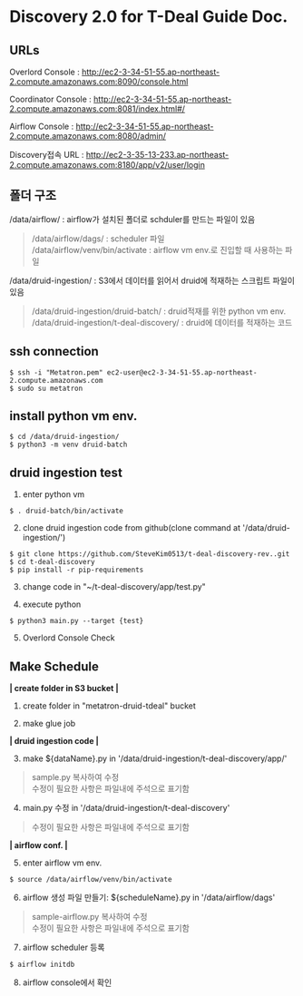 # Discovery 2.0 for T-Deal Guide Doc.
## URLs
Overlord Console : http://ec2-3-34-51-55.ap-northeast-2.compute.amazonaws.com:8090/console.html

Coordinator Console : http://ec2-3-34-51-55.ap-northeast-2.compute.amazonaws.com:8081/index.html#/

Airflow Console : http://ec2-3-34-51-55.ap-northeast-2.compute.amazonaws.com:8080/admin/

Discovery접속 URL : http://ec2-3-35-13-233.ap-northeast-2.compute.amazonaws.com:8180/app/v2/user/login


## 폴더 구조
/data/airflow/ : airflow가 설치된 폴더로 schduler를 만드는 파일이 있음
> /data/airflow/dags/ : scheduler 파일  
> /data/airflow/venv/bin/activate : airflow vm env.로 진입할 때 사용하는 파일

/data/druid-ingestion/ : S3에서 데이터를 읽어서 druid에 적재하는 스크립트 파일이 있음  
> /data/druid-ingestion/druid-batch/ : druid적재를 위한 python vm env.  
> /data/druid-ingestion/t-deal-discovery/ : druid에 데이터를 적재하는 코드


## ssh connection
```
$ ssh -i "Metatron.pem" ec2-user@ec2-3-34-51-55.ap-northeast-2.compute.amazonaws.com
$ sudo su metatron
```

## install python vm env.
```
$ cd /data/druid-ingestion/
$ python3 -m venv druid-batch
```


## druid ingestion test
1. enter python vm
```
$ . druid-batch/bin/activate
```

2. clone druid ingestion code from github(clone command at '/data/druid-ingestion/')
```
$ git clone https://github.com/SteveKim0513/t-deal-discovery-rev..git
$ cd t-deal-discovery
$ pip install -r pip-requirements
```

3. change code in "~/t-deal-discovery/app/test.py"

4. execute python
```
$ python3 main.py --target {test}
```

5. Overlord Console Check


## Make Schedule
**| create folder in S3 bucket |**

1. create folder in "metatron-druid-tdeal" bucket

2. make glue job

**| druid ingestion code |**

3. make ${dataName}.py in '/data/druid-ingestion/t-deal-discovery/app/'
> sample.py 복사하여 수정  
> 수정이 필요한 사항은 파일내에 주석으로 표기함

4. main.py 수정 in '/data/druid-ingestion/t-deal-discovery'
> 수정이 필요한 사항은 파일내에 주석으로 표기함

**| airflow conf. |**

5. enter airflow vm env.
```
$ source /data/airflow/venv/bin/activate
```

6. airflow 생성 파일 만들기: ${scheduleName}.py in '/data/airflow/dags'
> sample-airflow.py 복사하여 수정  
> 수정이 필요한 사항은 파일내에 주석으로 표기함

7. airflow scheduler 등록
```
$ airflow initdb
```

8. airflow console에서 확인